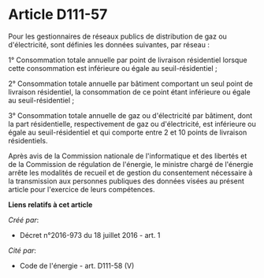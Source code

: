 # Article D111-57

Pour les gestionnaires de réseaux publics de distribution de gaz ou d'électricité, sont définies les données suivantes, par
réseau : 

1° Consommation totale annuelle par point de livraison résidentiel lorsque cette consommation est inférieure ou égale au
seuil-résidentiel ; 

2° Consommation totale annuelle par bâtiment comportant un seul point de livraison résidentiel, la consommation de ce point
étant inférieure ou égale au seuil-résidentiel ; 

3° Consommation totale annuelle de gaz ou d'électricité par bâtiment, dont la part résidentielle, respectivement de gaz ou
d'électricité, est inférieure ou égale au seuil-résidentiel et qui comporte entre 2 et 10 points de livraison résidentiels. 

Après avis de la Commission nationale de l'informatique et des libertés et de la Commission de régulation de l'énergie, le
ministre chargé de l'énergie arrête les modalités de recueil et de gestion du consentement nécessaire à la transmission aux
personnes publiques des données visées au présent article pour l'exercice de leurs compétences.

**Liens relatifs à cet article**

_Créé par_:

  - Décret n°2016-973 du 18 juillet 2016 - art. 1

_Cité par_:

  - Code de l'énergie - art. D111-58 (V)
